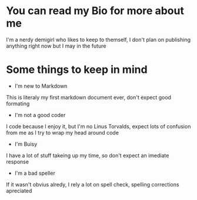 # You can read my Bio for more about me

I'm a nerdy demigirl who likes to keep to themself, I don't plan on publishing anything right now but I may in the future

# Some things to keep in mind

- I'm new to Markdown

This is literaly my first markdown document ever, don't expect good formating

- I'm not a good coder

I code because I enjoy it, but I'm no Linus Torvalds, expect lots of confusion from me as I try to wrap my head around code

- I'm Buisy

I have a lot of stuff takeing up my time, so don't expect an imediate response

- I'm a bad speller

If it wasn't obvius alredy, I rely a lot on spell check, spelling corrections apreciated
